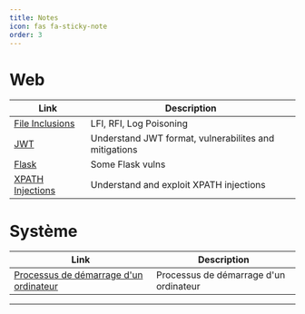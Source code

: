 ```yaml
---
title: Notes
icon: fas fa-sticky-note
order: 3
---
```



# Web

| **Link**   | **Description**    |
|--------------- | --------------- |
| [File Inclusions](/Notes/Web/lfi)  | LFI, RFI, Log Poisoning |
| [JWT](/Notes/Web/jwt)  | Understand JWT format, vulnerabilites and mitigations |
| [Flask](/Notes/Web/flask)  | Some Flask vulns |
| [XPATH Injections](/Notes/Web/xpath)  | Understand and exploit XPATH injections |


# Système

| **Link**   | **Description**    |
|--------------- | --------------- |
| [Processus de démarrage d'un ordinateur](/Notes/Systeme/boot_process)  | Processus de démarrage d'un ordinateur |


---